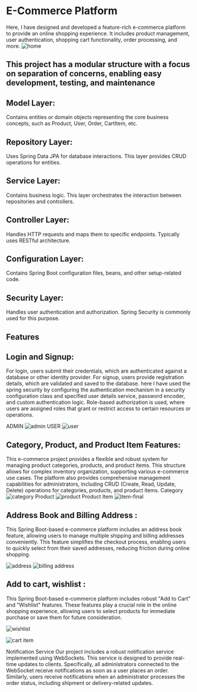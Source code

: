 

# E-Commerce Platform

Here, I have designed and developed a feature-rich e-commerce platform to provide an online shopping experience. 
It includes product management, user authentication, shopping cart functionality, order processing, and more.
![home](https://github.com/Sampritakoley/EcommerceProject-SpringBoot--Java/assets/109060246/fd8d8e65-1467-4fcb-9736-a0b8df476dc4)
## This project has  a modular structure with a focus on separation of concerns, enabling easy development, testing, and maintenance

## Model Layer: 
Contains entities or domain objects representing the core business concepts, such as Product, User, Order, CartItem, etc.
## Repository Layer:
Uses Spring Data JPA for database interactions. This layer provides CRUD operations for entities.
## Service Layer: 
Contains business logic. This layer orchestrates the interaction between repositories and controllers.
## Controller Layer:
Handles HTTP requests and maps them to specific endpoints. Typically uses RESTful architecture.
## Configuration Layer:
Contains Spring Boot configuration files, beans, and other setup-related code.
## Security Layer: 
Handles user authentication and authorization. Spring Security is commonly used for this purpose.

## Features

## Login and Signup: 
For login, users submit their credentials, which are authenticated against a database or other identity provider.
For signup, users provide registration details, which are validated and saved to the database. here I have used the 
spring security by configuring the authentication mechanism in a security configuration class and specified
user details service, password encoder, and custom authentication logic.
Role-based authorization is used, where users are assigned roles that grant or restrict access to certain resources or operations. 

 ADMIN ![admin](https://github.com/Sampritakoley/EcommerceProject-SpringBoot--Java/assets/109060246/73b5bcce-955f-4321-9494-aea190482eb6) USER ![user](https://github.com/Sampritakoley/EcommerceProject-SpringBoot--Java/assets/109060246/0eca6854-4ab8-4f86-ab0d-29682fccd50a)
 
 ## Category, Product, and Product Item Features:
 This e-commerce project provides a flexible and robust system for managing product categories, products, and product items. 
 This structure allows for complex inventory organization, supporting various e-commerce use cases. The platform also provides 
 comprehensive management capabilities for administrators, including CRUD (Create, Read, Update, Delete) operations for categories, products, and product items.
Category ![category](https://github.com/Sampritakoley/EcommerceProject-SpringBoot--Java/assets/109060246/6df35907-2615-4254-a478-a28d3d87991b)
Product ![product](https://github.com/Sampritakoley/EcommerceProject-SpringBoot--Java/assets/109060246/8d6fd2c2-dc12-4ac0-ae12-689bc2f7e436)
Product Item ![item-final](https://github.com/Sampritakoley/EcommerceProject-SpringBoot--Java/assets/109060246/05e0f4d4-ab0b-4047-a8b9-d037f3e5709a)

## Address Book and Billing Address : 
This Spring Boot-based e-commerce platform includes an address book feature, allowing users to manage multiple shipping and billing addresses conveniently.
This feature simplifies the checkout process, enabling users to quickly select from their saved addresses, reducing friction during online shopping.

![address](https://github.com/Sampritakoley/EcommerceProject-SpringBoot--Java/assets/109060246/1c30d8b4-be7e-4b9a-acbe-fff40b3b07b9)
![billing address](https://github.com/Sampritakoley/EcommerceProject-SpringBoot--Java/assets/109060246/9fbf8a88-876f-44c1-b93e-8f17c9e6c201)


## Add to cart, wishlist :
This Spring Boot-based e-commerce platform includes robust "Add to Cart" and "Wishlist" features. These features play a crucial role in the
online shopping experience, allowing users to select products for immediate purchase or save them for future consideration.

![wishlist](https://github.com/Sampritakoley/EcommerceProject-SpringBoot--Java/assets/109060246/79a32f6e-3d5a-4732-a784-ecdb3bf19008)

![cart item](https://github.com/Sampritakoley/EcommerceProject-SpringBoot--Java/assets/109060246/96f3b57f-ef09-49bd-a8bc-b64f50530c02)

Notification Service
Our project includes a robust notification service implemented using WebSockets. This service is designed to provide real-time updates to clients. Specifically, all administrators connected to the WebSocket receive notifications as soon as a user places an order. Similarly, users receive notifications when an administrator processes the order status, including shipment or delivery-related updates.
